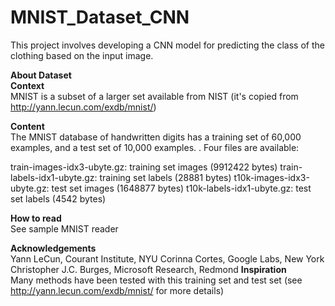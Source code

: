# MNIST_Dataset_CNN
This project involves developing a CNN model for predicting the class of the clothing based on the input image.

__About Dataset__ <br>
__Context__<br>
MNIST is a subset of a larger set available from NIST (it's copied from http://yann.lecun.com/exdb/mnist/)

__Content__<br>
The MNIST database of handwritten digits has a training set of 60,000 examples, and a test set of 10,000 examples. .
Four files are available:

train-images-idx3-ubyte.gz: training set images (9912422 bytes)
train-labels-idx1-ubyte.gz: training set labels (28881 bytes)
t10k-images-idx3-ubyte.gz: test set images (1648877 bytes)
t10k-labels-idx1-ubyte.gz: test set labels (4542 bytes)

__How to read__<br>
See sample MNIST reader

__Acknowledgements__<br>
Yann LeCun, Courant Institute, NYU
Corinna Cortes, Google Labs, New York
Christopher J.C. Burges, Microsoft Research, Redmond
__Inspiration__<br>
Many methods have been tested with this training set and test set (see http://yann.lecun.com/exdb/mnist/ for more details)
